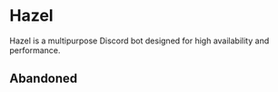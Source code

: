 # Hazel

Hazel is a multipurpose Discord bot designed for high availability and performance.

## Abandoned
